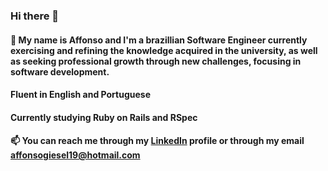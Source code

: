 ### Hi there 👋
#### :closed_book: My name is Affonso and I'm a brazillian Software Engineer currently exercising and refining the knowledge acquired in the university, as well as seeking professional growth through new challenges, focusing in software development. 
#### Fluent in English and Portuguese
#### Currently studying Ruby on Rails and RSpec
#### 📫 You can reach me through my [LinkedIn](https://www.linkedin.com/in/affonso-ant%C3%B4nio-giesel-lima-114bb6181/) profile or through my email affonsogiesel19@hotmail.com

 
<!--
**AffonsoGiesel/AffonsoGiesel** is a ✨ _special_ ✨ repository because its `README.md` (this file) appears on your GitHub profile.

Here are some ideas to get you started:

- 🔭 I’m currently working on ...
- 🌱 I’m currently learning ...
- 👯 I’m looking to collaborate on ...
- 🤔 I’m looking for help with ...
- 💬 Ask me about ...
- 📫 How to reach me: ...
- 😄 Pronouns: ...
- ⚡ Fun fact: ...
-->

